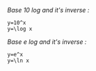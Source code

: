 *Base 10 log and it's inverse :*
```desmos-graph
y=10^x
y=\log x
```

*Base e log and it's inverse :*
```desmos-graph
y=e^x
y=\ln x
```
